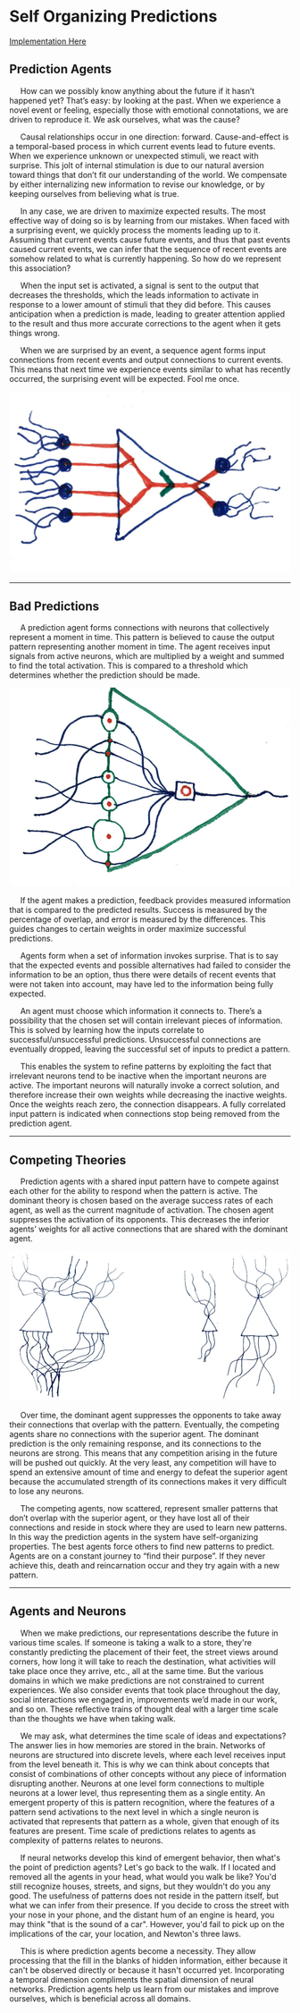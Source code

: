# Self Organizing Predictions

[Implementation Here](https://github.com/CarsonScott/Prediction-Network)

## Prediction Agents
&nbsp;&nbsp;&nbsp;&nbsp; How can we possibly know anything about the future if it hasn’t happened yet? That’s easy: by looking at the past. When we experience a novel event or feeling, especially those with emotional connotations, we are driven to reproduce it. We ask ourselves, what was the cause? 

&nbsp;&nbsp;&nbsp;&nbsp; Causal relationships occur in one direction: forward. Cause-and-effect is a temporal-based process in which current events lead to future events. When we experience unknown or unexpected stimuli, we react with surprise. This jolt of internal stimulation is due to our natural aversion toward things that don’t fit our understanding of the world. We compensate by either internalizing new information to revise our knowledge, or by keeping ourselves from believing what is true.

&nbsp;&nbsp;&nbsp;&nbsp; In any case, we are driven to maximize expected results. The most effective way of doing so is by learning from our mistakes. When faced with a surprising event, we quickly process the moments leading up to it. Assuming that current events cause future events, and thus that past events caused current events, we can infer that the sequence of recent events are somehow related to what is currently happening. So how do we represent this association?

&nbsp;&nbsp;&nbsp;&nbsp; When the input set is activated, a signal is sent to the output that decreases the thresholds, which the leads information to activate in response to a lower amount of stimuli that they did before. This causes anticipation when a prediction is made, leading to greater attention applied to the result and thus more accurate corrections to the agent when it gets things wrong.

&nbsp;&nbsp;&nbsp;&nbsp; When we are surprised by an event, a sequence agent forms input connections from recent events and output connections to current events. This means that next time we experience events similar to what has recently occurred, the surprising event will be expected. Fool me once.

![Agents](https://github.com/CarsonScott/self-organizing-predictions/blob/master/Prediction%20Agents.jpg "Prediction Agent")

***

## Bad Predictions
&nbsp;&nbsp;&nbsp;&nbsp; A prediction agent forms connections with neurons that collectively represent a moment in time. This pattern is believed to cause the output pattern representing another moment in time. The agent receives input signals from active neurons, which are multiplied by a weight and summed to find the total activation. This is compared to a threshold which determines whether the prediction should be made. 

![Structure](https://github.com/CarsonScott/self-organizing-predictions/blob/master/Agent%20Structure.jpg "Agent Structure")

&nbsp;&nbsp;&nbsp;&nbsp; If the agent makes a prediction, feedback provides measured information that is compared to the predicted results. Success is measured by the percentage of overlap, and error is measured by the differences. This guides changes to certain weights in order maximize successful predictions.

&nbsp;&nbsp;&nbsp;&nbsp; Agents form when a set of information invokes surprise. That is to say that the expected events and possible alternatives had failed to consider the information to be an option, thus there were details of recent events that were not taken into account, may have led to the information being fully expected.

&nbsp;&nbsp;&nbsp;&nbsp; An agent must choose which information it connects to. There’s a possibility that the chosen set will contain irrelevant pieces of information. This is solved by learning how the inputs correlate to successful/unsuccessful predictions. Unsuccessful connections are eventually dropped, leaving the successful set of inputs to predict a pattern.

&nbsp;&nbsp;&nbsp;&nbsp; This enables the system to refine patterns by exploiting the fact that irrelevant neurons tend to be inactive when the important neurons are active. The important neurons will naturally invoke a correct solution, and therefore increase their own weights while decreasing the inactive weights. Once the weights reach zero, the connection disappears. A fully correlated input pattern is indicated when connections stop being removed from the prediction agent.

***

## Competing Theories
&nbsp;&nbsp;&nbsp;&nbsp; Prediction agents with a shared input pattern have to compete against each other for the ability to respond when the pattern is active. The dominant theory is chosen based on the average success rates of each agent, as well as the current magnitude of activation. The chosen agent suppresses the activation of its opponents. This decreases the inferior agents’ weights for all active connections that are shared with the dominant agent.

![Competing](https://github.com/CarsonScott/self-organizing-predictions/blob/master/Competing%20Agents.jpg "Competing Agents")

&nbsp;&nbsp;&nbsp;&nbsp; Over time, the dominant agent suppresses the opponents to take away their connections that overlap with the pattern. Eventually, the competing agents share no connections with the superior agent. The dominant prediction is the only remaining response, and its connections to the neurons are strong. This means that any competition arising in the future will be pushed out quickly. At the very least, any competition will have to spend an extensive amount of time and energy to defeat the superior agent because the accumulated strength of its connections makes it very difficult to lose any neurons.

&nbsp;&nbsp;&nbsp;&nbsp; The competing agents, now scattered, represent smaller patterns that don’t overlap with the superior agent, or they have lost all of their connections and reside in stock where they are used to learn new patterns. In this way the prediction agents in the system have self-organizing properties. The best agents force others to find new patterns to predict. Agents are on a constant journey to “find their purpose”. If they never achieve this, death and reincarnation occur and they try again with a new pattern.

***

## Agents and Neurons
&nbsp;&nbsp;&nbsp;&nbsp; When we make predictions, our representations describe the future in various time scales. If someone is taking a walk to a store, they're constantly predicting the placement of their feet, the street views around corners, how long it will take to reach the destination, what activities will take place once they arrive, etc., all at the same time.  But the various domains in which we make predictions are not constrained to current experiences. We also consider events that took place throughout the day, social interactions we engaged in, improvements we’d made in our work, and so on. These reflective trains of thought deal with a larger time scale than the thoughts we have when taking walk.

&nbsp;&nbsp;&nbsp;&nbsp; We may ask, what determines the time scale of ideas and expectations? The answer lies in how memories are stored in the brain. Networks of neurons are structured into discrete levels, where each level receives input from the level beneath it. This is why we can think about concepts that consist of combinations of other concepts without any piece of information disrupting another. Neurons at one level form connections to multiple neurons at a lower level, thus representing them as a single entity. An emergent property of this is pattern recognition, where the features of a pattern send activations to the next level in which a single neuron is activated that represents that pattern as a whole, given that enough of its features are present. Time scale of predictions relates to agents as complexity of patterns relates to neurons. 

&nbsp;&nbsp;&nbsp;&nbsp; If neural networks develop this kind of emergent behavior, then what's the point of prediction agents? Let's go back to the walk. If I located and removed all the agents in your head, what would you walk be like? You'd still recognize houses, streets, and signs, but they wouldn't do you any good. The usefulness of patterns does not reside in the pattern itself, but what we can infer from their presence.  If you decide to cross the street with your nose in your phone, and the distant hum of an engine is heard, you may think "that is the sound of a car". However, you'd fail to pick up on the implications of the car, your location, and Newton's three laws.

&nbsp;&nbsp;&nbsp;&nbsp; This is where prediction agents become a necessity. They allow processing that the fill in the blanks of hidden information, either because it can't be observed directly or because it hasn't occurred yet. Incorporating a temporal dimension compliments the spatial dimension of neural networks. Prediction agents help us learn from our mistakes and improve ourselves, which is beneficial across all domains.
